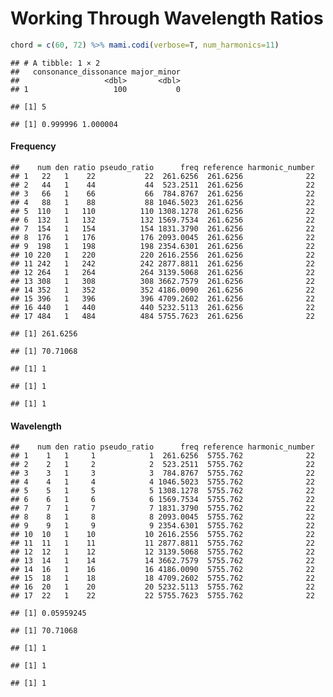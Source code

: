 Working Through Wavelength Ratios
================

``` r
chord = c(60, 72) %>% mami.codi(verbose=T, num_harmonics=11)
```

    ## # A tibble: 1 × 2
    ##   consonance_dissonance major_minor
    ##                   <dbl>       <dbl>
    ## 1                   100           0

    ## [1] 5

    ## [1] 0.999996 1.000004

#### Frequency

    ##    num den ratio pseudo_ratio      freq reference harmonic_number
    ## 1   22   1    22           22  261.6256  261.6256              22
    ## 2   44   1    44           44  523.2511  261.6256              22
    ## 3   66   1    66           66  784.8767  261.6256              22
    ## 4   88   1    88           88 1046.5023  261.6256              22
    ## 5  110   1   110          110 1308.1278  261.6256              22
    ## 6  132   1   132          132 1569.7534  261.6256              22
    ## 7  154   1   154          154 1831.3790  261.6256              22
    ## 8  176   1   176          176 2093.0045  261.6256              22
    ## 9  198   1   198          198 2354.6301  261.6256              22
    ## 10 220   1   220          220 2616.2556  261.6256              22
    ## 11 242   1   242          242 2877.8811  261.6256              22
    ## 12 264   1   264          264 3139.5068  261.6256              22
    ## 13 308   1   308          308 3662.7579  261.6256              22
    ## 14 352   1   352          352 4186.0090  261.6256              22
    ## 15 396   1   396          396 4709.2602  261.6256              22
    ## 16 440   1   440          440 5232.5113  261.6256              22
    ## 17 484   1   484          484 5755.7623  261.6256              22

    ## [1] 261.6256

    ## [1] 70.71068

    ## [1] 1

    ## [1] 1

    ## [1] 1

#### Wavelength

    ##    num den ratio pseudo_ratio      freq reference harmonic_number
    ## 1    1   1     1            1  261.6256  5755.762              22
    ## 2    2   1     2            2  523.2511  5755.762              22
    ## 3    3   1     3            3  784.8767  5755.762              22
    ## 4    4   1     4            4 1046.5023  5755.762              22
    ## 5    5   1     5            5 1308.1278  5755.762              22
    ## 6    6   1     6            6 1569.7534  5755.762              22
    ## 7    7   1     7            7 1831.3790  5755.762              22
    ## 8    8   1     8            8 2093.0045  5755.762              22
    ## 9    9   1     9            9 2354.6301  5755.762              22
    ## 10  10   1    10           10 2616.2556  5755.762              22
    ## 11  11   1    11           11 2877.8811  5755.762              22
    ## 12  12   1    12           12 3139.5068  5755.762              22
    ## 13  14   1    14           14 3662.7579  5755.762              22
    ## 14  16   1    16           16 4186.0090  5755.762              22
    ## 15  18   1    18           18 4709.2602  5755.762              22
    ## 16  20   1    20           20 5232.5113  5755.762              22
    ## 17  22   1    22           22 5755.7623  5755.762              22

    ## [1] 0.05959245

    ## [1] 70.71068

    ## [1] 1

    ## [1] 1

    ## [1] 1
